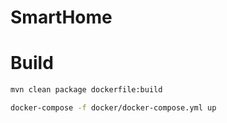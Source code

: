 # SmartHome


# Build

```bash
mvn clean package dockerfile:build

docker-compose -f docker/docker-compose.yml up
```
